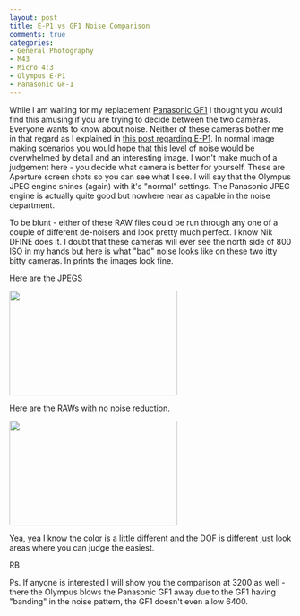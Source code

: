 ```yaml
---
layout: post
title: E-P1 vs GF1 Noise Comparison
comments: true
categories:
- General Photography
- M43
- Micro 4:3
- Olympus E-P1
- Panasonic GF-1
---
```

While I am waiting for my replacement <a href="http://www.amazon.com/gp/redirect.html?ie=UTF8&amp;location=http%3A%2F%2Fwww.amazon.com%2Fgp%2Foffer-listing%2FB002MUAEX4%3Fie%3DUTF8%26ref_%3Ddp_olp_new_map%26qid%3D1284329376%26sr%3D8-1%26condition%3Dnew&amp;tag=rbde-20&amp;linkCode=ur2&amp;camp=1789&amp;creative=390957">Panasonic GF1</a> I thought you would find this amusing if you are trying to decide between the two cameras. Everyone wants to know about noise. Neither of these cameras bother me in that regard as I explained in <a href="http://photo.rwboyer.com/2010/09/06/olympus-e-p1-high-iso/">this post regarding E-P1</a>. In normal image making scenarios you would hope that this level of noise would be overwhelmed by detail and an interesting image. I won't make much of a judgement here - you decide what camera is better for yourself. These are Aperture screen shots so you can see what I see. I will say that the Olympus JPEG engine shines (again) with it's "normal" settings. The Panasonic JPEG engine is actually quite good but nowhere near as capable in the noise department.

To be blunt - either of these RAW files could be run through any one of a couple of different de-noisers and look pretty much perfect. I know Nik DFINE does it. I doubt that these cameras will ever see the north side of 800 ISO in my hands but here is what "bad" noise looks like on these two itty bitty cameras. In prints the images look fine.

Here are the JPEGS

<a href="http://photo.rwboyer.com/wp-content/uploads/2010/09/jpg.jpg"><img class="alignnone size-medium wp-image-2384" title="jpg" src="http://photo.rwboyer.com/wp-content/uploads/2010/09/jpg-300x187.jpg" alt="" width="300" height="187" /></a>

Here are the RAWs with no noise reduction.

<a href="http://photo.rwboyer.com/wp-content/uploads/2010/09/RAW1.jpg"><img class="alignnone size-medium wp-image-2386" title="RAW" src="http://photo.rwboyer.com/wp-content/uploads/2010/09/RAW1-300x187.jpg" alt="" width="300" height="187" /></a>

Yea, yea I know the color is a little different and the DOF is different just look areas where you can judge the easiest.

RB

Ps. If anyone is interested I will show you the comparison at 3200 as well - there the Olympus blows the Panasonic GF1 away due to the GF1 having "banding" in the noise pattern, the GF1 doesn't even allow 6400.